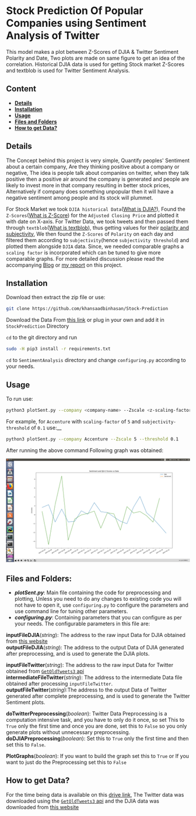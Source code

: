 # Stock Prediction Of Popular Companies using Sentiment Analysis of Twitter
This model makes a plot between Z-Scores of DJIA & Twitter Sentiment Polarity and Date, Two plots are made on same figure to get an idea of the correlation. Historical DJIA data is used for getting Stock market Z-Scores and textblob is used for Twitter Sentiment Analysis.  

## Content
* [__Details__](#details)
* [__Installation__](#installation)
* [__Usage__](#usage)
* [__Files and Folders__](#files-and-folders)
* [__How to get Data?__](#how-to-get-data)

## Details

The Concept behind this project is very simple, Quantify peoples' Sentiment about a certain company, Are they thinking positive about a company or negative, The idea is people talk about companies on twitter, when they talk positive then a positive air around the company is generated and people are likely to invest more in that company resulting in better stock prices, Alternatively if company does something unpopular then it will have a negative sentiment among people and its stock will plummet.

For Stock Market we took `DJIA historical Data`([What is DJIA?](https://en.wikipedia.org/wiki/Dow_Jones_Industrial_Average)), Found the `Z-Scores`([What is Z-Score](https://en.wikipedia.org/wiki/Standard_score)) for the `Adjusted Closing Price` and plotted it with date on X-axis. For Twitter Data, we took tweets and then passed them through `textblob`([What is textblob](https://textblob.readthedocs.io/en/dev/)), thus getting values for their [polarity and subjectivity](https://textblob.readthedocs.io/en/dev/quickstart.html#sentiment-analysis), We then found the `Z-Scores` of `Polarity` on each day and filtered them according to `subjectivity`(hence `subjectivity threshold`) and plotted them alongside `DJIA` data. Since, we needed comparable graphs a `scaling factor` is incorporated which can be tuned to give more comparable graphs.
For more detailed discussion please read the accompanying [Blog](https://towardsdatascience.com/stock-prediction-using-twitter-e432b35e14bd) or [my report](https://docs.google.com/document/d/1gWeij0eg1E-FLy2h7aC6CRML8xyr8Mw57R79bKB_eds/edit?usp=sharing) on this project.

## Installation
Download then extract the zip file or use:
```bash
git clone https://github.com/khansaadbinhasan/Stock-Prediction
```                              
Download the Data From [this link](https://drive.google.com/open?id=1rrER_AEOgz7aHrqBxafxkZIgEHMfgdrP) or plug in your own and add it in `StockPrediction` Directory

`cd` to the git directory and run 
```bash
sudo -H pip3 install -r requirements.txt
```

`cd` to `SentimentAnalysis` directory and change `configuring.py` according to your needs.


## Usage
To run use: 
```bash
python3 plotSent.py --company <company-name> --Zscale <z-scaling-factor> --threshold <subjectivity-threshold>
```

For example, for `Accenture` with `scaling-factor` of `5` and `subjectivity-threshold` of `0.1` use:__
```bash
python3 plotSent.py --company Accenture --Zscale 5 --threshold 0.1
```
After running the above command Following graph was obtained:

![Screenchot of Accenture graph](https://github.com/khansaadbinhasan/Stock-Prediction/blob/master/Screenshot%20from%202018-11-07%2023-26-07.png)

## Files and Folders:
* __*plotSent.py*__: Main file containing the code for preprocessing and plotting, Unless you need to do any changes to existing code you will not have to open it, use `configuring.py` to configure the parameters and use command line for tuning other parameters.     
* __*configuring.py*__: Containing parameters that you can configure as per your needs. The configurable parameters in this file are:

__inputFileDJIA__(*string*): The address to the raw input Data for DJIA obtained from [this website](https://finance.yahoo.com/quote/%5EDJI/history?p=%5EDJI)   
__outputFileDJIA__(*string*): The address to the output Data of DJIA generated after preprocessing, and is used to generate the DJIA plots.

__inputFileTwitter__(*string*): The address to the raw input Data for Twitter obtained from [`GetOldTweets3` api](https://github.com/Mottl/GetOldTweets3)  
__intermediateFileTwitter__(*string*): The address to the intermediate Data file obtained after processing `inputFileTwitter`.  
__outputFileTwitter__(*string*):The address to the output Data of Twitter generated after complete preprocessing, and is used to generate the Twitter Sentiment plots.  

__doTwitterPreprocessing__(*boolean*): Twitter Data Preprocessing is a computation intensive task, and you have to only do it once, so set This to `True` only the first time and once you are done, set this to `False` so you only generate plots without unnecessary preprocessing.  
__doDJIAPreprocessing__(*boolean*): Set this to `True` only the first time and then set this to `False`.	

__PlotGraphs__(*boolean*): If you want to build the graph set this to `True` or If you want to just do the Preprocessing set this to `False`    

## How to get Data?
For the time being data is available on this [drive link](https://drive.google.com/open?id=1rrER_AEOgz7aHrqBxafxkZIgEHMfgdrP), The Twitter data was downloaded using the [`GetOldTweets3` api](https://github.com/Mottl/GetOldTweets3) and the DJIA data was downloaded from [this website](https://finance.yahoo.com/quote/%5EDJI/history?p=%5EDJI)